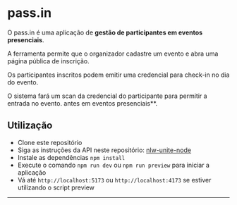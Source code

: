 # pass.in

O pass.in é uma aplicação de **gestão de participantes em eventos presenciais**.

A ferramenta permite que o organizador cadastre um evento e abra uma página pública de inscrição.

Os participantes inscritos podem emitir uma credencial para check-in no dia do evento.

O sistema fará um scan da credencial do participante para permitir a entrada no evento.
antes em eventos presenciais**.

## Utilização

- Clone este repositório
- Siga as instruções da API neste repositório: [nlw-unite-node](https://github.com/JonathanMotta4/nlw-unite-node)
- Instale as dependências ```npm install```
- Execute o comando ```npm run dev``` ou ```npm run preview``` para iniciar a aplicação
- Vá até ```http://localhost:5173```  ou ```http://localhost:4173``` se estiver utilizando o script preview

***
